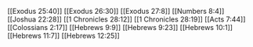 [[Exodus 25:40]]
[[Exodus 26:30]]
[[Exodus 27:8]]
[[Numbers 8:4]]
[[Joshua 22:28]]
[[1 Chronicles 28:12]]
[[1 Chronicles 28:19]]
[[Acts 7:44]]
[[Colossians 2:17]]
[[Hebrews 9:9]]
[[Hebrews 9:23]]
[[Hebrews 10:1]]
[[Hebrews 11:7]]
[[Hebrews 12:25]]
